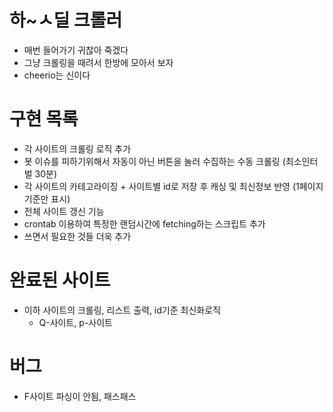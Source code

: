 # 하~ㅅ딜 크롤러

-   매번 들어가기 귀찮아 죽겠다
-   그냥 크롤링을 때려서 한방에 모아서 보자
-   cheerio는 신이다

# 구현 목록

-   각 사이트의 크롤링 로직 추가
-   봇 이슈를 피하기위해서 자동이 아닌 버튼을 눌러 수집하는 수동 크롤링 (최소인터벌 30분)
-   각 사이트의 카테고라이징 + 사이트별 id로 저장 후 캐싱 및 최신정보 반영 (1페이지기준만 표시)
-   전체 사이트 갱신 기능
-   crontab 이용하여 특정한 랜덤시간에 fetching하는 스크립트 추가
-   쓰면서 필요한 것들 더욱 추가

# 완료된 사이트

-   이하 사이트의 크롤링, 리스트 출력, id기준 최신화로직
    -   Q-사이트, p-사이트

# 버그

-   F사이트 파싱이 안됨, 패스패스
